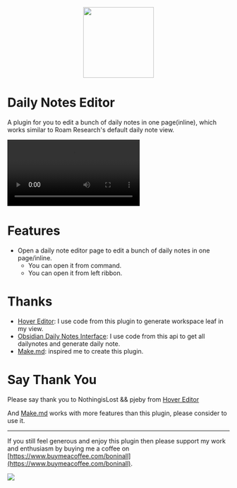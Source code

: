 <p align="center">
<img src="https://raw.githubusercontent.com/Quorafind/Obsidian-Daily-Notes-View/master/image/daily-note.svg" height="160px">
</p>

# Daily Notes Editor

A plugin for you to edit a bunch of daily notes in one page(inline), which works similar to Roam Research's default daily note view.

![](https://raw.githubusercontent.com/Quorafind/Obsidian-Daily-Notes-View/master/image/Daily-Note-View.mp4)

# Features

- Open a daily note editor page to edit a bunch of daily notes in one page/inline.
  - You can open it from command.
  - You can open it from left ribbon.

# Thanks

- [Hover Editor](https://github.com/nothingislost/obsidian-hover-editor): I use code from this plugin to generate workspace leaf in my view.
- [Obsidian Daily Notes Interface](https://github.com/liamcain/obsidian-daily-notes-interface): I use code from this api to get all dailynotes and generate daily note.
- [Make.md](https://www.make.md/): inspired me to create this plugin.

# Say Thank You

Please say thank you to NothingisLost && pjeby from [Hover Editor](https://github.com/nothingislost/obsidian-hover-editor)

And [Make.md](https://www.make.md/) works with more features than this plugin, please consider to use it.

---

If you still feel generous and enjoy this plugin then please support my work and enthusiasm by buying me a coffee
on [https://www.buymeacoffee.com/boninall](https://www.buymeacoffee.com/boninall).

<a href="https://www.buymeacoffee.com/boninall"><img src="https://img.buymeacoffee.com/button-api/?text=Buy me a coffee&emoji=&slug=boninall&button_colour=6495ED&font_colour=ffffff&font_family=Lato&outline_colour=000000&coffee_colour=FFDD00"></a>

